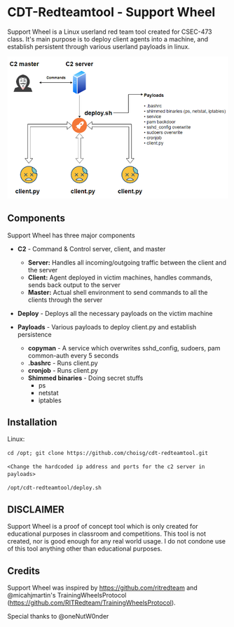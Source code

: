 # CDT-Redteamtool - Support Wheel 

Support Wheel is a Linux userland red team tool created for CSEC-473 class.
It's main purpose is to deploy client agents into a machine, and establish persistent through 
various userland payloads in linux. 

![Support Wheel](/diagram.PNG)

## Components 

Support Wheel has three major components 
* **C2** - Command & Control server, client, and master 
  * **Server:** Handles all incoming/outgoing traffic between the client and the server 
  * **Client:** Agent deployed in victim machines, handles commands, sends back output to the server 
  * **Master:** Actual shell environment to send commands to all the clients through the server 
  
* **Deploy** - Deploys all the necessary payloads on the victim machine 

* **Payloads** - Various payloads to deploy client.py and establish persistence 
  * **copyman** - A service which overwrites sshd_config, sudoers, pam common-auth every 5 seconds  
  * **.bashrc** - Runs client.py 
  * **cronjob** - Runs client.py
  * **Shimmed binaries** - Doing secret stuffs  
    * ps 
    * netstat
    * iptables 

## Installation 

Linux: 

`cd /opt; git clone https://github.com/choisg/cdt-redteamtool.git`

`<Change the hardcoded ip address and ports for the c2 server in payloads>`

`/opt/cdt-redteamtool/deploy.sh`


## DISCLAIMER
Support Wheel is a proof of concept tool which is only created for educational purposes in classroom and competitions. This tool is not created, nor is good enough for any real world usage. I do not condone use of this tool anything other than educational purposes. 

## Credits 
Support Wheel was inspired by https://github.com/ritredteam and @micahjmartin's TrainingWheelsProtocol (https://github.com/RITRedteam/TrainingWheelsProtocol). 

Special thanks to @oneNutW0nder

